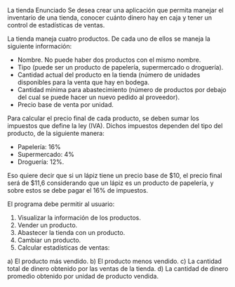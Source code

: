 La tienda
Enunciado
Se desea crear una aplicación que permita manejar el inventario de una tienda, conocer cuánto dinero hay en caja y tener un control de estadísticas de ventas.  

La tienda maneja cuatro productos. De cada uno de ellos se maneja la siguiente información:

- Nombre. No puede haber dos productos con el mismo nombre.
- Tipo (puede ser un producto de papelería, supermercado o droguería).
- Cantidad actual del producto en la tienda (número de unidades disponibles para la venta que hay en bodega.
- Cantidad mínima para abastecimiento (número de productos por debajo del cual se puede hacer un nuevo pedido al proveedor).
- Precio base de venta por unidad.

Para calcular el precio final de cada producto, se deben sumar los impuestos que define la ley (IVA). Dichos impuestos dependen del tipo del producto, de la siguiente manera:

- Papelería: 16%
- Supermercado: 4%
- Droguería: 12%.

Eso quiere decir que si un lápiz tiene un precio base de $10, el precio final será de $11,6 considerando que un lápiz es un producto de papelería, y sobre estos se debe pagar el 16% de impuestos.

El programa debe permitir al usuario:

1. Visualizar la información de los productos.
2. Vender un producto.
3. Abastecer la tienda con un producto.
4. Cambiar un producto.
5. Calcular estadísticas de ventas:

a) El producto más vendido.
b) El producto menos vendido.
c) La cantidad total de dinero obtenido por las ventas de la tienda.
d) La cantidad de dinero promedio obtenido por unidad de producto vendida.
